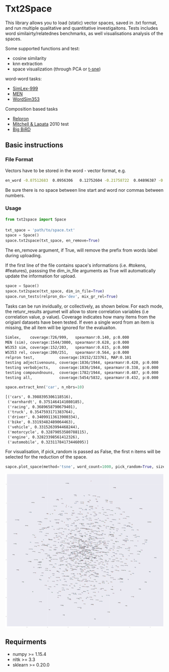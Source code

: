# Txt2Space

This library allows you to load (static) vector spaces, saved in .txt format, and run multiple qualitative and quantitative investigaitons. 
Tests includes word similairty/relatednes benchmarks, as well visualisations analysis of the spaces. 

Some supported functions and test: 
- cosine similarity
- knn extraction
- space visualization (through PCA or [t-sne](https://lvdmaaten.github.io/tsne/))

word-word tasks:
- [SimLex-999](https://fh295.github.io/simlex.html)
- [MEN](https://staff.fnwi.uva.nl/e.bruni/MEN)
- [WordSim353](http://alfonseca.org/eng/research/wordsim353.html)

Composition based tasks
- [Relpron](https://www.aclweb.org/anthology/J16-4004.pdf)
- [Mitchell & Lapata](https://onlinelibrary.wiley.com/doi/full/10.1111/j.1551-6709.2010.01106.x) 2010 test 
- [Big BiRD](http://saifmohammad.com/WebPages/BiRD.html)

## Basic instructions 

### File Format
Vectors have to be stored in the word - vector format, e.g.

```bash
en_word -0.07512683  0.0956306   0.12752604 -0.21758722  0.04896387 -0.3884378 ...
```

Be sure there is no space between line start and word nor commas between numbers.

### Usage
```python
from txt2space import Space

txt_space = 'path/to/space.txt'
space = Space()
space.txt2space(txt_space, en_remove=True)
```
The en_remove argument, if True, will remove the prefix from words label during uploading. 

If the first line of the file contains space's informations (i.e. #tokens, #features), passsing the dim_in_file arguments as True will automatically update the information for upload. 

```python
space = Space()
space.txt2space(txt_space, dim_in_file=True)
space.run_tests(relpron_ds='dev', mix_gr_rel=True)
```
Tasks can be run invidually, or collectively, as shown below. For each mode, the retunr_results argumet will allow to store correlation variables (i.e correlation value, p value). Coverage indicates how many items from the origianl datasets have been tested. If even a single word from an item is missing, the all item will be ignored for the evaluaiton. 
```
Simlex,    coverage:726/999,   spearmanr:0.140, p:0.000
MEN (sim), coverage:1544/3000, spearmanr:0.628, p:0.000
WS353 sim, coverage:152/203,   spearmanr:0.615, p:0.000
WS353 rel, coverage:200/251,   spearmanr:0.564, p:0.000
relpron test,           coverage:19152/323761, MAP:0.101
testing adjectivenouns, coverage:1836/1944, spearmanr:0.420, p:0.000
testing verbobjects,    coverage:1836/1944, spearmanr:0.338, p:0.000
testing compoundnouns,  coverage:1782/1944, spearmanr:0.487, p:0.000
testing all,            coverage:5454/5832, spearmanr:0.432, p:0.000
```
```python
space.extract_knn('car', n_nbrs=10)
```
```
[('cars', 0.3988395306118516),
 ('earnhardt', 0.3751464141080185),
 ('racing', 0.3689658790679401),
 ('truck', 0.3547593171383764),
 ('driver', 0.34099113613900334),
 ('bike', 0.33193482489064463),
 ('vehicle', 0.3315263994468244),
 ('motorcycle', 0.32879053580788115),
 ('engine', 0.32823398561412326),
 ('automobile', 0.32311784173446095)]
```
For visualisation, if pick_random is passed as False, the first n items will be selected for the reduction of the space.
```python
sapce.plot_space(method='tsne', word_count=1000, pick_random=True, size=(50, 50))
```
![space](https://github.com/lorenzoscottb/txt2space/blob/master/tests/semsp_test.png)

## Requirments
 - numpy >= 1.15.4
 - nltk >= 3.3
 - sklearn >= 0.20.0
